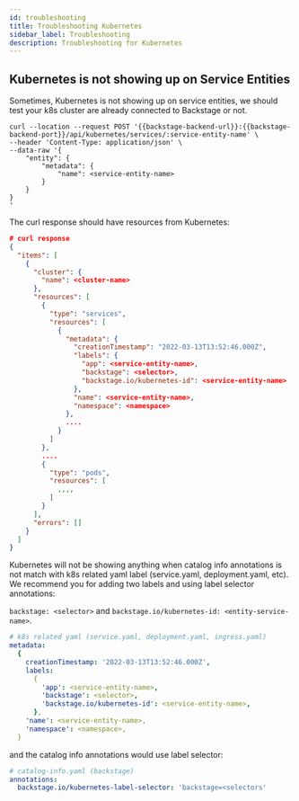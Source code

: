 ```yaml
---
id: troubleshooting
title: Troubleshooting Kubernetes
sidebar_label: Troubleshooting
description: Troubleshooting for Kubernetes
---
```


## Kubernetes is not showing up on Service Entities

Sometimes, Kubernetes is not showing up on service entities, we should test your
k8s cluster are already connected to Backstage or not.

```curl
curl --location --request POST '{{backstage-backend-url}}:{{backstage-backend-port}}/api/kubernetes/services/:service-entity-name' \
--header 'Content-Type: application/json' \
--data-raw '{
    "entity": {
        "metadata": {
            "name": <service-entity-name>
        }
    }
}
'
```

The curl response should have resources from Kubernetes:

```json
# curl response
{
  "items": [
    {
      "cluster": {
        "name": <cluster-name>
      },
      "resources": [
        {
          "type": "services",
          "resources": [
            {
              "metadata": {
                "creationTimestamp": "2022-03-13T13:52:46.000Z",
                "labels": {
                  "app": <service-entity-name>,
                  "backstage": <selector>,
                  "backstage.io/kubernetes-id": <service-entity-name>
                },
                "name": <service-entity-name>,
                "namespace": <namespace>
              },
              ....
            }
          ]
        },
        ....
        {
          "type": "pods",
          "resources": [
            ,,,,
          ]
        }
      ],
      "errors": []
    }
  ]
}

```

Kubernetes will not be showing anything when catalog info annotations is not match
with k8s related yaml label (service.yaml, deployment.yaml, etc). We recommend you for
adding two labels and using label selector annotations:

`backstage: <selector>` and `backstage.io/kubernetes-id: <entity-service-name>`.

```yaml
# k8s related yaml (service.yaml, deployment.yaml, ingress.yaml)
metadata:
  {
    creationTimestamp: '2022-03-13T13:52:46.000Z',
    labels:
      {
        'app': <service-entity-name>,
        'backstage': <selector>,
        'backstage.io/kubernetes-id': <service-entity-name>,
      },
    'name': <service-entity-name>,
    'namespace': <namespace>,
  }
```

and the catalog info annotations would use label selector:

```yaml
# catalog-info.yaml (backstage)
annotations:
  backstage.io/kubernetes-label-selector: 'backstage=<selectors'
```
